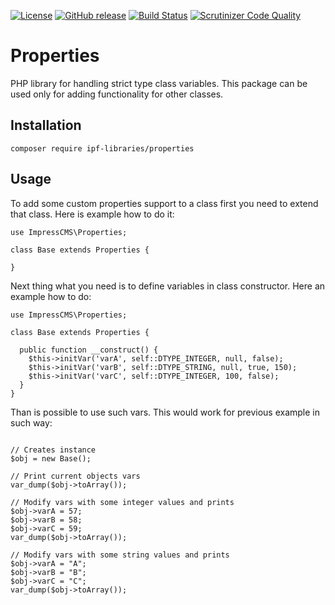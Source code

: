 [![License](https://img.shields.io/github/license/IPFLibraries/properties.svg?maxAge=2592000)](License.txt) [![GitHub release](https://img.shields.io/github/release/IPFLibraries/properties.svg?maxAge=2592000)](https://github.com/ImpressCMS/impresscms/releases) [![Build Status](https://travis-ci.org/IPFLibraries/properties.svg?branch=master)](https://travis-ci.org/IPFLibraries/properties) [![Scrutinizer Code Quality](https://scrutinizer-ci.com/g/IPFLibraries/properties/badges/quality-score.png)](https://scrutinizer-ci.com/g/IPFLibraries/properties/)

# Properties

PHP library for handling strict type class variables. This package can be used only for adding functionality for other classes.

## Installation

`composer require ipf-libraries/properties`

## Usage

To add some custom properties support to a class first you need to extend that class. Here is example how to do it:
```php5
use ImpressCMS\Properties;

class Base extends Properties {

}
```
Next thing what you need is to define variables in class constructor. Here an example how to do:
```php5
use ImpressCMS\Properties;

class Base extends Properties {

  public function __construct() {
    $this->initVar('varA', self::DTYPE_INTEGER, null, false);
    $this->initVar('varB', self::DTYPE_STRING, null, true, 150);
    $this->initVar('varC', self::DTYPE_INTEGER, 100, false);
  }
}
```
Than is possible to use such vars. This would work for previous example in such way:
```php5

// Creates instance
$obj = new Base();

// Print current objects vars
var_dump($obj->toArray());

// Modify vars with some integer values and prints
$obj->varA = 57;
$obj->varB = 58;
$obj->varC = 59;
var_dump($obj->toArray());

// Modify vars with some string values and prints
$obj->varA = "A";
$obj->varB = "B";
$obj->varC = "C";
var_dump($obj->toArray());

```

